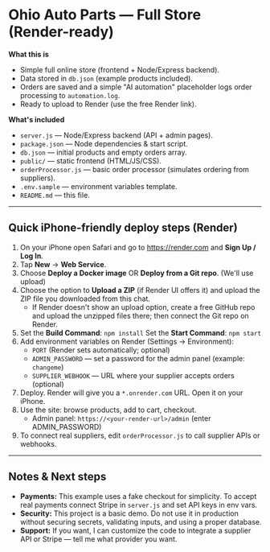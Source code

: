 # Ohio Auto Parts — Full Store (Render-ready)

**What this is**
- Simple full online store (frontend + Node/Express backend).
- Data stored in `db.json` (example products included).
- Orders are saved and a simple "AI automation" placeholder logs order processing to `automation.log`.
- Ready to upload to Render (use the free Render link).

**What's included**
- `server.js` — Node/Express backend (API + admin pages).
- `package.json` — Node dependencies & start script.
- `db.json` — initial products and empty orders array.
- `public/` — static frontend (HTML/JS/CSS).
- `orderProcessor.js` — basic order processor (simulates ordering from suppliers).
- `.env.sample` — environment variables template.
- `README.md` — this file.

---
## Quick iPhone-friendly deploy steps (Render)

1. On your iPhone open Safari and go to https://render.com and **Sign Up / Log In**.
2. Tap **New** → **Web Service**.
3. Choose **Deploy a Docker image** OR **Deploy from a Git repo**. (We'll use upload)
4. Choose the option to **Upload a ZIP** (if Render UI offers it) and upload the ZIP file you downloaded from this chat.
   - If Render doesn't show an upload option, create a free GitHub repo and upload the unzipped files there; then connect the Git repo on Render.
5. Set the **Build Command**: `npm install`
   Set the **Start Command**: `npm start`
6. Add environment variables on Render (Settings → Environment):
   - `PORT` (Render sets automatically; optional)
   - `ADMIN_PASSWORD` — set a password for the admin panel (example: `changeme`)
   - `SUPPLIER_WEBHOOK` — URL where your supplier accepts orders (optional)
7. Deploy. Render will give you a `*.onrender.com` URL. Open it on your iPhone.
8. Use the site: browse products, add to cart, checkout.
   - Admin panel: `https://<your-render-url>/admin` (enter ADMIN_PASSWORD)
9. To connect real suppliers, edit `orderProcessor.js` to call supplier APIs or webhooks.

---
## Notes & Next steps
- **Payments:** This example uses a fake checkout for simplicity. To accept real payments connect Stripe in `server.js` and set API keys in env vars.
- **Security:** This project is a basic demo. Do not use it in production without securing secrets, validating inputs, and using a proper database.
- **Support:** If you want, I can customize the code to integrate a supplier API or Stripe — tell me what provider you want.

